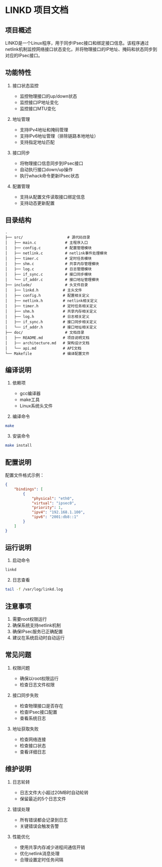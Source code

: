 # LINKD 项目文档

## 项目概述
LINKD是一个Linux程序，用于同步IPsec接口和绑定接口信息。该程序通过netlink机制监控网络接口状态变化，并将物理接口的IP地址、掩码和状态同步到对应的IPsec接口。

## 功能特性
1. 接口状态监控
   - 监控物理接口的up/down状态
   - 监控接口IP地址变化
   - 监控接口MTU变化

2. 地址管理
   - 支持IPv4地址和掩码管理
   - 支持IPv6地址管理（排除链路本地地址）
   - 支持指定地址匹配

3. 接口同步
   - 将物理接口信息同步到IPsec接口
   - 自动执行接口down/up操作
   - 执行whack命令更新IPsec状态

4. 配置管理
   - 支持从配置文件读取接口绑定信息
   - 支持动态更新配置

## 目录结构
```
.
├── src/                    # 源代码目录
│   ├── main.c             # 主程序入口
│   ├── config.c           # 配置管理模块
│   ├── netlink.c          # netlink事件处理模块
│   ├── timer.c            # 定时任务模块
│   ├── shm.c              # 共享内存管理模块
│   ├── log.c              # 日志管理模块
│   ├── if_sync.c          # 接口同步模块
│   └── if_addr.c          # 接口地址管理模块
├── include/               # 头文件目录
│   ├── linkd.h           # 主头文件
│   ├── config.h          # 配置相关定义
│   ├── netlink.h         # netlink相关定义
│   ├── timer.h           # 定时任务相关定义
│   ├── shm.h             # 共享内存相关定义
│   ├── log.h             # 日志相关定义
│   ├── if_sync.h         # 接口同步相关定义
│   └── if_addr.h         # 接口地址相关定义
├── doc/                   # 文档目录
│   ├── README.md         # 项目说明文档
│   ├── architecture.md   # 架构设计文档
│   └── api.md            # API文档
└── Makefile              # 编译配置文件
```

## 编译说明
1. 依赖项
   - gcc编译器
   - make工具
   - Linux系统头文件

2. 编译命令
```bash
make
```

3. 安装命令
```bash
make install
```

## 配置说明
配置文件格式示例：
```json
{
    "bindings": [
        {
            "physical": "eth0",
            "virtual": "ipsec0",
            "priority": 1,
            "ipv4": "192.168.1.100",
            "ipv6": "2001:db8::1"
        }
    ]
}
```

## 运行说明
1. 启动命令
```bash
linkd
```

2. 日志查看
```bash
tail -f /var/log/linkd.log
```

## 注意事项
1. 需要root权限运行
2. 确保系统支持netlink机制
3. 确保IPsec服务已正确配置
4. 建议在系统启动时自动运行

## 常见问题
1. 权限问题
   - 确保以root权限运行
   - 检查日志文件权限

2. 接口同步失败
   - 检查物理接口是否存在
   - 检查IPsec接口配置
   - 查看系统日志

3. 地址获取失败
   - 检查网络连接
   - 检查接口状态
   - 查看详细日志

## 维护说明
1. 日志轮转
   - 日志文件大小超过20MB时自动轮转
   - 保留最近的5个日志文件

2. 错误处理
   - 所有错误都会记录到日志
   - 关键错误会触发告警

3. 性能优化
   - 使用共享内存减少进程间通信开销
   - 优化netlink消息处理
   - 合理设置定时任务间隔 